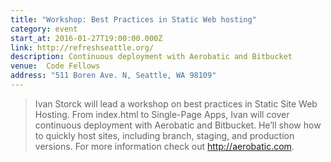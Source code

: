```yaml
---
title: "Workshop: Best Practices in Static Web hosting"
category: event
start_at: 2016-01-27T19:00:00.000Z
link: http://refreshseattle.org/
description: Continuous deployment with Aerobatic and Bitbucket
venue:  Code Fellows
address: "511 Boren Ave. N, Seattle, WA 98109"
---
```

> Ivan Storck will lead a workshop on best practices in Static Site Web Hosting. From index.html to Single-Page Apps, Ivan will cover continuous deployment with Aerobatic and Bitbucket. He’ll show how to quickly host sites, including branch, staging, and production versions. For more information check out http://aerobatic.com.